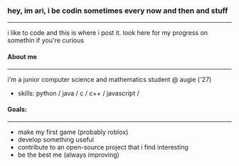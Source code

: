 ### hey, im ari, i be codin sometimes every now and then and stuff
------------------
i like to code and this is where i post it. look here for my progress on somethin if you're curious
#### About me
----
i'm a junior computer science and mathematics student @ augie ('27)

- skills: python / java / c /  c++ / javascript / 
#### Goals:
---
- make my first game (probably roblox)
- develop something useful
- contribute to an open-source project that i find interesting
- be the best me (always improving)
